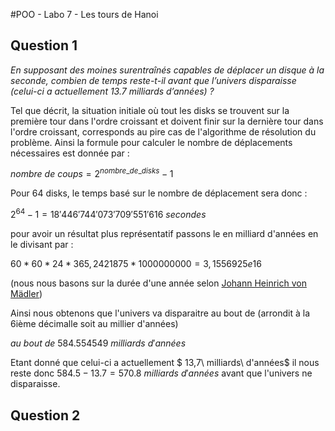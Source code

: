 #POO - Labo 7 - Les tours de Hanoi

## Question 1

*En  supposant  des  moines  surentraînés  capables  de  déplacer  un  disque  à  la  seconde,  combien  de  temps reste-t-il avant que l’univers disparaisse (celui-ci a actuellement 13.7 milliards d’années) ?*

Tel que décrit, la situation initiale où tout les disks se trouvent sur la première tour dans l'ordre croissant et doivent finir sur la dernière tour dans l'ordre croissant, corresponds au pire cas de l'algorithme de résolution du problème. Ainsi la formule pour calculer le nombre de déplacements nécessaires est donnée par :

$nombre\ de\ coups = 2^{nombre\_de\_disks}- 1$

Pour 64 disks, le temps basé sur le nombre de déplacement sera donc :

$2^{64} -1 = 18'446'744'073'709'551'616\ secondes$

pour avoir un résultat plus représentatif passons le en milliard d'années en le divisant par :

$60 * 60 * 24 * 365,2421875 * 1000000000 = 3,1556925e16$ 

(nous nous basons sur la durée d'une année selon [Johann Heinrich von Mädler](https://fr.wikipedia.org/wiki/Johann_Heinrich_von_M%C3%A4dler))

Ainsi nous obtenons que l'univers va disparaitre au bout de (arrondit à la 6ième décimalle soit au millier d'années)

$au\ bout\ de \ 584.554549\ milliards\ d'années$ 

Etant donné que celui-ci a actuellement $ 13,7\ milliards\ d'années$ il nous reste donc $584.5 - 13.7 = 570.8\ milliards\ d'années$ avant que l'univers ne disparaisse.

## Question 2

 